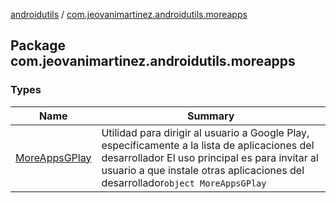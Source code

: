 [androidutils](../index.md) / [com.jeovanimartinez.androidutils.moreapps](./index.md)

## Package com.jeovanimartinez.androidutils.moreapps

### Types

| Name | Summary |
|---|---|
| [MoreAppsGPlay](-more-apps-g-play/index.md) | Utilidad para dirigir al usuario a Google Play, específicamente a la lista de aplicaciones del desarrollador El uso principal es para invitar al usuario a que instale otras aplicaciones del desarrollador`object MoreAppsGPlay` |
